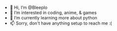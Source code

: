 - 👋 Hi, I’m @Bleeplo
- 👀 I’m interested in coding, anime, & games
- 🌱 I’m currently learning more about python
- 📫 Sorry, don't have anything setup to reach me :(
